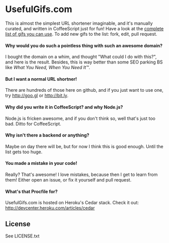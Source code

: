 # UsefulGifs.com

This is almost the simplest URL shortener imaginable, and it's manually curated, and written in CoffeeScript just for 
fun! Have a look at the [complete list of gifs you can use](https://raw.github.com/bengl/usefulgifs/master/routes.coffee). 
To add new gifs to the list: fork, edit, pull request.

#### Why would you do such a pointless thing with such an awesome domain?

I bought the domain on a whim, and thought "What could I do with this?", and here is the result. Besides, this is way 
better than some SEO parking BS like *What You Need, When You Need It™*.

#### But I want a normal URL shortner!

There are hundreds of those here on github, and if you just want to use one, try http://goo.gl or http://bit.ly.

#### Why did you write it in CoffeeScript? and why Node.js?

Node.js is fricken awesome, and if you don't think so, well that's just too bad. Ditto for CoffeeScript.

#### Why isn't there a backend or anything?

Maybe on day there will be, but for now I think this is good enough. Until the list gets too huge.

#### You made a mistake in your code!

Really? That's awesome! I love mistakes, because then I get to learn from them! Either open an issue, or fix it 
yourself and pull request.

#### What's that Procfile for?

UsefulGifs.com is hosted on Heroku's Cedar stack. Check it out: http://devcenter.heroku.com/articles/cedar

## License

See LICENSE.txt
